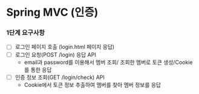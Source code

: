 # Spring MVC (인증)

<h3>1단계 요구사항</h3>

- [ ] 로그인 페이지 호출 (login.html 페이지 응답)
- [ ] 로그인 요청(POST /login) 응답 API
  - email과 password를 이용해서 멤버 조회/ 조회한 멤버로 토큰 생성/Cookie를 통한 응답
- [ ] 인증 정보 조회(GET /login/check) API 
  - Cookie에서 토큰 정보 추출하여 멤버를 찾아 멤버 정보를 응답